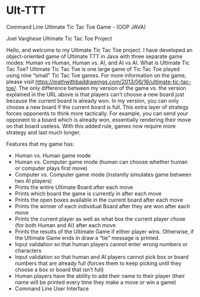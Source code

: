 # Ult-TTT
Command Line Ultimate Tic Tac Toe Game - (OOP JAVA) 

Joel Varghese Ultimate Tic Tac Toe Project 

Hello, and welcome to my Ultimate Tic Tac Toe project. I have developed an object-oriented game of Ultimate TTT in Java with three separate game modes: Human vs Human, Human vs. AI, and AI vs AI. What is Ultimate Tic Tac Toe? Ultimate Tic Tac Toe is one large game of Tic Tac Toe played using nine “small” Tic Tac Toe games. For more information on the game, please visit https://mathwithbaddrawings.com/2013/06/16/ultimate-tic-tac-toe/. The only difference between my version of the game vs. the version explained in the URL above is that players can’t choose a new board just because the current board is already won. In my version, you can only choose a new board if the current board is full. This extra layer of strategy forces opponents to think more tactically. For example, you can send your opponent to a board which is already won, essentially rendering their move on that board useless. With this added rule, games now require more strategy and last much longer. 

Features that my game has: 
-	Human vs. Human game mode 
-	Human vs. Computer game mode (human can choose whether human or computer plays first move) 
-	Computer vs. Computer game mode (instantly simulates game between two AI players) 
-	Prints the entire Ultimate Board after each move 
-	Prints which board the game is currently in after each move 
-	Prints the open boxes available in the current board after each move 
-	Prints the winner of each individual Board after they are won after each move 
-	Prints the current player as well as what box the current player chose (for both Human and AI) after each move 
-	Prints the results of the Ultimate Game if either player wins. Otherwise, if the Ultimate Game ends in draw a “tie” message is printed. 
-	Input validation so that human players cannot enter wrong numbers or characters
-	Input validation so that human and AI players cannot pick box or board numbers that are 
already full (forces them to keep picking until they choose a box or board that isn’t full) 
-	Human players have the ability to add their name to their player (their name will be printed every time they make a move or win a game) 
-	Command Line User Interface  









